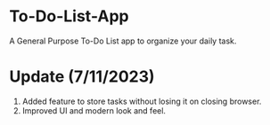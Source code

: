 # To-Do-List-App
A General Purpose To-Do List app to organize your daily task.

# Update (7/11/2023)
1. Added feature to store tasks without losing it on closing browser.
2. Improved UI and modern look and feel.
